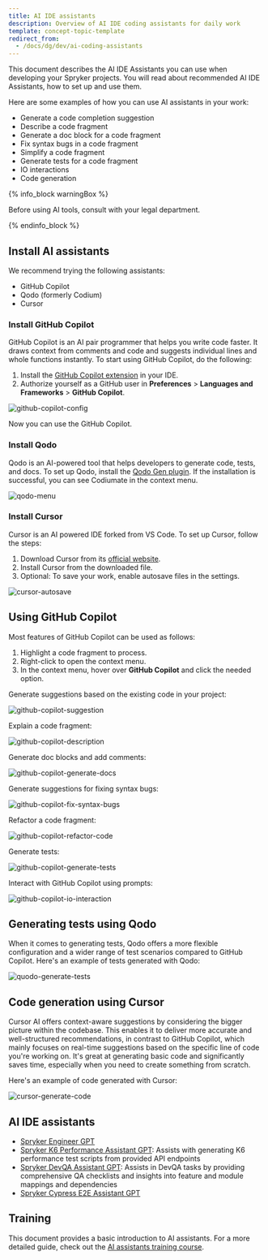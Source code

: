 ```yaml
---
title: AI IDE assistants
description: Overview of AI IDE coding assistants for daily work
template: concept-topic-template
redirect_from: 
  - /docs/dg/dev/ai-coding-assistants
---
```


This document describes the AI IDE Assistants you can use when developing your Spryker projects. You will read about recommended AI IDE Assistants, how to set up and use them.

Here are some examples of how you can use AI assistants in your work:
- Generate a code completion suggestion
- Describe a code fragment
- Generate a doc block for a code fragment
- Fix syntax bugs in a code fragment
- Simplify a code fragment
- Generate tests for a code fragment
- IO interactions
- Code generation

{% info_block warningBox %}

Before using AI tools, consult with your legal department.

{% endinfo_block %}

## Install AI assistants

We recommend trying the following assistants:
- GitHub Copilot
- Qodo (formerly Codium)
- Cursor

### Install GitHub Copilot

GitHub Copilot is an AI pair programmer that helps you write code faster. It draws context from comments and code and suggests individual lines and whole functions instantly.
To start using GitHub Copilot, do the following:
1. Install the [GitHub Copilot extension](https://plugins.jetbrains.com/plugin/17718-github-copilot) in your IDE.
2. Authorize yourself as a GitHub user in **Preferences** > **Languages and Frameworks** > **GitHub Copilot**.

![github-copilot-config](https://spryker.s3.eu-central-1.amazonaws.com/docs/dg/dev/ai-coding-assistants.md/github-copilot-config.png)

Now you can use the GitHub Copilot.

### Install Qodo

Qodo is an AI-powered tool that helps developers to generate code, tests, and docs.
To set up Qodo, install the [Qodo Gen plugin](https://plugins.jetbrains.com/plugin/21206-qodo-gen-formerly-codiumate-). If the installation is successful, you can see Codiumate in the context menu.

![qodo-menu](https://spryker.s3.eu-central-1.amazonaws.com/docs/dg/dev/ai-coding-assistants.md/qodo-menu.png)

### Install Cursor

Cursor is an AI powered IDE forked from VS Code. To set up Cursor, follow the steps:
1. Download Cursor from its [official website](https://www.cursor.com/).
2. Install Cursor from the downloaded file.
3. Optional: To save your work, enable autosave files in the settings.

![cursor-autosave](https://spryker.s3.eu-central-1.amazonaws.com/docs/dg/dev/ai-coding-assistants.md/cursor-autosave.png)


## Using GitHub Copilot

Most features of GitHub Copilot can be used as follows:
1. Highlight a code fragment to process.
2. Right-click to open the context menu.
3. In the context menu, hover over **GitHub Copilot** and click the needed option.

Generate suggestions based on the existing code in your project:

![github-copilot-suggestion](https://spryker.s3.eu-central-1.amazonaws.com/docs/dg/dev/ai-coding-assistants.md/github-copilot-suggestion.png)

Explain a code fragment:

![github-copilot-description](https://spryker.s3.eu-central-1.amazonaws.com/docs/dg/dev/ai-coding-assistants.md/github-copilot-description.png)


Generate doc blocks and add comments:

![github-copilot-generate-docs](https://spryker.s3.eu-central-1.amazonaws.com/docs/dg/dev/ai-coding-assistants.md/github-copilot-generate-docs.png)

Generate suggestions for fixing syntax bugs:

![github-copilot-fix-syntax-bugs](https://spryker.s3.eu-central-1.amazonaws.com/docs/dg/dev/ai-coding-assistants.md/github-copilot-fix-syntax-bugs.png)

Refactor a code fragment:

![github-copilot-refactor-code](https://spryker.s3.eu-central-1.amazonaws.com/docs/dg/dev/ai-coding-assistants.md/github-copilot-refactor-code.png)

Generate tests:

![github-copilot-generate-tests](https://spryker.s3.eu-central-1.amazonaws.com/docs/dg/dev/ai-coding-assistants.md/github-copilot-generate-tests.png)

Interact with GitHub Copilot using prompts:

![github-copilot-io-interaction](https://spryker.s3.eu-central-1.amazonaws.com/docs/dg/dev/ai-coding-assistants.md/github-copilot-io-interaction.png)

## Generating tests using Qodo

When it comes to generating tests, Qodo offers a more flexible configuration and a wider range of test scenarios compared to GitHub Copilot. Here's an example of tests generated with Qodo:

![quodo-generate-tests](https://spryker.s3.eu-central-1.amazonaws.com/docs/dg/dev/ai-coding-assistants.md/quodo-generate-tests.png)

## Code generation using Cursor

Cursor AI offers context-aware suggestions by considering the bigger picture within the codebase. This enables it to deliver more accurate and well-structured recommendations, in contrast to GitHub Copilot, which mainly focuses on real-time suggestions based on the specific line of code you're working on. It's great at generating basic code and significantly saves time, especially when you need to create something from scratch.

Here's an example of code generated with Cursor:

![cursor-generate-code](https://spryker.s3.eu-central-1.amazonaws.com/docs/dg/dev/ai-coding-assistants.md/cursor-generate-code.png)

## AI IDE assistants 

- [Spryker Engineer GPT](/docs/dg/dev/ai-ide-assistants/spryker-engineer-gpt)
- [Spryker K6 Performance Assistant GPT](/docs/dg/dev/ai-ide-assistants/spryker-k6-performance-assistant-gpt): Assists with generating K6 performance test scripts from provided API endpoints
- [Spryker DevQA Assistant GPT](/docs/dg/dev/ai-ide-assistants/spryker-devqa-assistant-gpt): Assists in DevQA tasks by providing comprehensive QA checklists and insights into feature and module mappings and dependencies
- [Spryker Cypress E2E Assistant GPT](/docs/dg/dev/ai-ide-assistants/spryker-cypress-e2e-assistant-gpt)


## Training

This document provides a basic introduction to AI assistants. For a more detailed guide, check out the [AI assistants training course](https://spryker.sana.ai/s/pfsZ5F2hSheE/file:8m9CXXP3TjCD).
